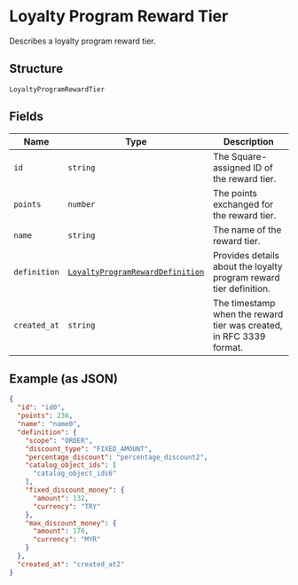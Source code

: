 
# Loyalty Program Reward Tier

Describes a loyalty program reward tier.

## Structure

`LoyaltyProgramRewardTier`

## Fields

| Name | Type | Description |
|  --- | --- | --- |
| `id` | `string` | The Square-assigned ID of the reward tier. |
| `points` | `number` | The points exchanged for the reward tier. |
| `name` | `string` | The name of the reward tier. |
| `definition` | [`LoyaltyProgramRewardDefinition`](/doc/models/loyalty-program-reward-definition.md) | Provides details about the loyalty program reward tier definition. |
| `created_at` | `string` | The timestamp when the reward tier was created, in RFC 3339 format. |

## Example (as JSON)

```json
{
  "id": "id0",
  "points": 236,
  "name": "name0",
  "definition": {
    "scope": "ORDER",
    "discount_type": "FIXED_AMOUNT",
    "percentage_discount": "percentage_discount2",
    "catalog_object_ids": [
      "catalog_object_ids6"
    ],
    "fixed_discount_money": {
      "amount": 132,
      "currency": "TRY"
    },
    "max_discount_money": {
      "amount": 176,
      "currency": "MYR"
    }
  },
  "created_at": "created_at2"
}
```

